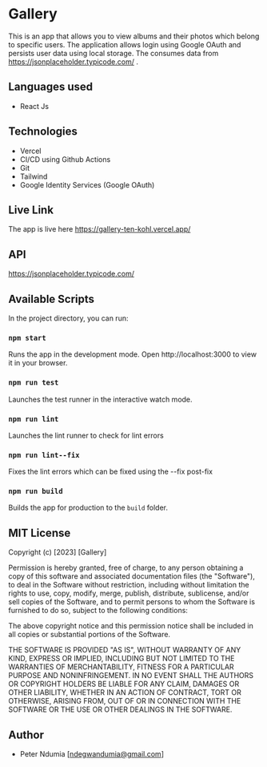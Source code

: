 # Gallery

This is an app that allows you to view albums and their photos which belong to specific users. The application allows login using Google OAuth and persists user data using local storage. The consumes data from https://jsonplaceholder.typicode.com/ .

## Languages used

- React Js

## Technologies

- Vercel 
- CI/CD using Github Actions
- Git
- Tailwind
- Google Identity Services (Google OAuth)

## Live Link

The app is live here https://gallery-ten-kohl.vercel.app/

## API

https://jsonplaceholder.typicode.com/

## Available Scripts

In the project directory, you can run:

### `npm start`

Runs the app in the development mode.
Open http://localhost:3000 to view it in your browser.

### `npm run test`

Launches the test runner in the interactive watch mode.

### `npm run lint`

Launches the lint runner to check for lint errors

### `npm run lint--fix`

Fixes the lint errors which can be fixed using the --fix post-fix

### `npm run build`

Builds the app for production to the `build` folder.


## MIT License

Copyright (c) [2023] [Gallery]

Permission is hereby granted, free of charge, to any person obtaining a copy
of this software and associated documentation files (the "Software"), to deal
in the Software without restriction, including without limitation the rights
to use, copy, modify, merge, publish, distribute, sublicense, and/or sell
copies of the Software, and to permit persons to whom the Software is
furnished to do so, subject to the following conditions:

The above copyright notice and this permission notice shall be included in all
copies or substantial portions of the Software.

THE SOFTWARE IS PROVIDED "AS IS", WITHOUT WARRANTY OF ANY KIND, EXPRESS OR
IMPLIED, INCLUDING BUT NOT LIMITED TO THE WARRANTIES OF MERCHANTABILITY,
FITNESS FOR A PARTICULAR PURPOSE AND NONINFRINGEMENT. IN NO EVENT SHALL THE
AUTHORS OR COPYRIGHT HOLDERS BE LIABLE FOR ANY CLAIM, DAMAGES OR OTHER
LIABILITY, WHETHER IN AN ACTION OF CONTRACT, TORT OR OTHERWISE, ARISING FROM,
OUT OF OR IN CONNECTION WITH THE SOFTWARE OR THE USE OR OTHER DEALINGS IN THE
SOFTWARE.

## Author

- Peter Ndumia [ndegwandumia@gmail.com]
